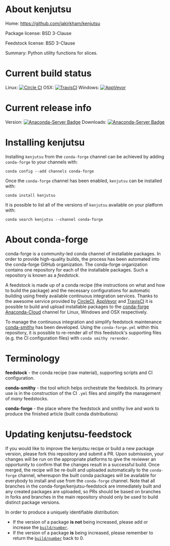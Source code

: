 About kenjutsu
==============

Home: https://github.com/jakirkham/kenjutsu

Package license: BSD 3-Clause

Feedstock license: BSD 3-Clause

Summary: Python utility functions for slices.



Current build status
====================

Linux: [![Circle CI](https://circleci.com/gh/conda-forge/kenjutsu-feedstock.svg?style=shield)](https://circleci.com/gh/conda-forge/kenjutsu-feedstock)
OSX: [![TravisCI](https://travis-ci.org/conda-forge/kenjutsu-feedstock.svg?branch=master)](https://travis-ci.org/conda-forge/kenjutsu-feedstock)
Windows: [![AppVeyor](https://ci.appveyor.com/api/projects/status/github/conda-forge/kenjutsu-feedstock?svg=True)](https://ci.appveyor.com/project/conda-forge/kenjutsu-feedstock/branch/master)

Current release info
====================
Version: [![Anaconda-Server Badge](https://anaconda.org/conda-forge/kenjutsu/badges/version.svg)](https://anaconda.org/conda-forge/kenjutsu)
Downloads: [![Anaconda-Server Badge](https://anaconda.org/conda-forge/kenjutsu/badges/downloads.svg)](https://anaconda.org/conda-forge/kenjutsu)

Installing kenjutsu
===================

Installing `kenjutsu` from the `conda-forge` channel can be achieved by adding `conda-forge` to your channels with:

```
conda config --add channels conda-forge
```

Once the `conda-forge` channel has been enabled, `kenjutsu` can be installed with:

```
conda install kenjutsu
```

It is possible to list all of the versions of `kenjutsu` available on your platform with:

```
conda search kenjutsu --channel conda-forge
```


About conda-forge
=================

conda-forge is a community-led conda channel of installable packages.
In order to provide high-quality builds, the process has been automated into the
conda-forge GitHub organization. The conda-forge organization contains one repository
for each of the installable packages. Such a repository is known as a *feedstock*.

A feedstock is made up of a conda recipe (the instructions on what and how to build
the package) and the necessary configurations for automatic building using freely
available continuous integration services. Thanks to the awesome service provided by
[CircleCI](https://circleci.com/), [AppVeyor](http://www.appveyor.com/)
and [TravisCI](https://travis-ci.org/) it is possible to build and upload installable
packages to the [conda-forge](https://anaconda.org/conda-forge)
[Anaconda-Cloud](http://docs.anaconda.org/) channel for Linux, Windows and OSX respectively.

To manage the continuous integration and simplify feedstock maintenance
[conda-smithy](http://github.com/conda-forge/conda-smithy) has been developed.
Using the ``conda-forge.yml`` within this repository, it is possible to re-render all of
this feedstock's supporting files (e.g. the CI configuration files) with ``conda smithy rerender``.


Terminology
===========

**feedstock** - the conda recipe (raw material), supporting scripts and CI configuration.

**conda-smithy** - the tool which helps orchestrate the feedstock.
                   Its primary use is in the construction of the CI ``.yml`` files
                   and simplify the management of *many* feedstocks.

**conda-forge** - the place where the feedstock and smithy live and work to
                  produce the finished article (built conda distributions)


Updating kenjutsu-feedstock
===========================

If you would like to improve the kenjutsu recipe or build a new
package version, please fork this repository and submit a PR. Upon submission,
your changes will be run on the appropriate platforms to give the reviewer an
opportunity to confirm that the changes result in a successful build. Once
merged, the recipe will be re-built and uploaded automatically to the
`conda-forge` channel, whereupon the built conda packages will be available for
everybody to install and use from the `conda-forge` channel.
Note that all branches in the conda-forge/kenjutsu-feedstock are
immediately built and any created packages are uploaded, so PRs should be based
on branches in forks and branches in the main repository should only be used to
build distinct package versions.

In order to produce a uniquely identifiable distribution:
 * If the version of a package **is not** being increased, please add or increase
   the [``build/number``](http://conda.pydata.org/docs/building/meta-yaml.html#build-number-and-string).
 * If the version of a package **is** being increased, please remember to return
   the [``build/number``](http://conda.pydata.org/docs/building/meta-yaml.html#build-number-and-string)
   back to 0.
